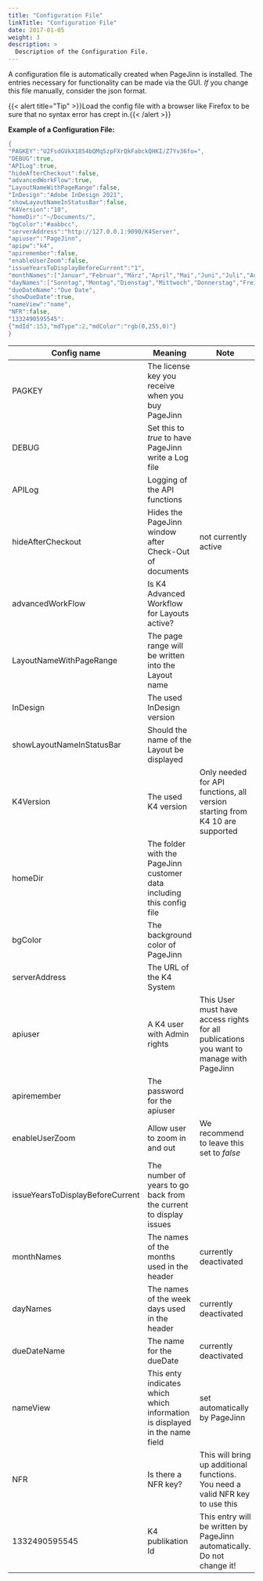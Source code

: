 ```yaml
---
title: "Configuration File"
linkTitle: "Configuration File"
date: 2017-01-05
weight: 3
description: >
  Description of the Configuration File.
---
```


A configuration file is automatically created when PageJinn is installed. The entries necessary for functionality can be made via the GUI. *If* you change this file manually, consider the json format.

{{< alert title="Tip" >}}Load the config file with a browser like Firefox to be sure that no syntax error has crept in.{{< /alert >}}



**Example of a Configuration File:**

```go
{
"PAGKEY":"U2FsdGVkX1854bQMq5zpFXrQkFabckQHKI/Z7Yv36fo=",
"DEBUG":true,
"APILog":true,
"hideAfterCheckout":false,
"advancedWorkFlow":true,
"LayoutNameWithPageRange":false,
"InDesign":"Adobe InDesign 2021",
"showLayoutNameInStatusBar":false,
"K4Version":"10",
"homeDir":"~/Documents/",
"bgColor":"#aabbcc",
"serverAddress":"http://127.0.0.1:9090/K4Server",
"apiuser":"PageJinn",
"apipw":"k4",
"apiremember":false,
"enableUserZoom":false,
"issueYearsToDisplayBeforeCurrent":"1",
"monthNames":["Januar","Februar","März","April","Mai","Juni","Juli","August","September","Oktober","November","Dezember"],
"dayNames":["Sonntag","Montag","Dienstag","Mittwoch","Donnerstag","Freitag","Sonnabend"],
"dueDateName":"Due Date",
"showDueDate":true,
"nameView":"name",
"NFR":false,
"1332490595545":
{"mdId":153,"mdType":2,"mdColor":"rgb(0,255,0)"}
}
```

| Config name            | Meaning           | Note
|-------------------|-----------------|------|
| PAGKEY   | The license key you receive when you buy PageJinn      |  |
| DEBUG            | Set this to *true* to have PageJinn write a Log file    |
| APILog     | Logging of the API functions | 
| hideAfterCheckout     | Hides the PageJinn window after Check-Out of documents  | not currently active
| advancedWorkFlow     | Is K4 Advanced Workflow for Layouts active?  | 
| LayoutNameWithPageRange     | The page range will be written into the Layout name| 
| InDesign     | The used InDesign version | 
| showLayoutNameInStatusBar     | Should the name of the Layout be displayed | 
| K4Version     | The used K4 version | Only needed for API functions, all version starting from K4 10 are supported
| homeDir     | The folder with the PageJinn customer data including this config file | 
| bgColor     | The background color of PageJinn | 
| serverAddress     | The URL of the K4 System| 
| apiuser     | A K4 user with Admin rights | This User must have access rights for all  publications you want to manage with PageJinn | 
| apiremember     | The password for the apiuser |  |
| enableUserZoom     | Allow user to zoom in and out |  We recommend to leave this set to *false* |
| issueYearsToDisplayBeforeCurrent     | The number of years to go back from the current to display issues |  |
| monthNames     | The names of the months used in the header | currently deactivated | 
| dayNames     | The names of the week days used in the header | currently deactivated | 
| dueDateName     | The name for the dueDate |  currently deactivated|
| nameView     | This enty indicates which which information is displayed in the name field| set automatically by PageJinn|
| NFR     | Is there a NFR key? | This will bring up additional functions. You need a valid NFR key to use this|
| 1332490595545     | K4 publikation Id | This entry will be written by PageJinn automatically. Do not change it! |


